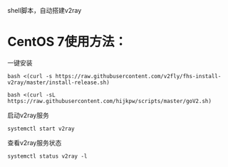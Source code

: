 shell脚本，自动搭建v2ray

# CentOS 7使用方法：
一键安装 
``` Linux Commands
bash <(curl -s https://raw.githubusercontent.com/v2fly/fhs-install-v2ray/master/install-release.sh) 

bash <(curl -sL https://raw.githubusercontent.com/hijkpw/scripts/master/goV2.sh)
```

启动v2ray服务 
``` Linux Commands
systemctl start v2ray
```

查看v2ray服务状态 
``` Linux Commands
systemctl status v2ray -l
```
